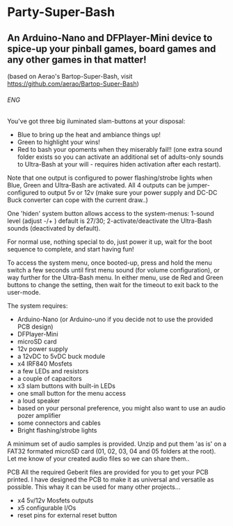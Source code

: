 # Party-Super-Bash
An Arduino-Nano and DFPlayer-Mini device to spice-up your pinball games, board games and any other games in that matter!
------------------
(based on Aerao's Bartop-Super-Bash, visit https://github.com/aerao/Bartop-Super-Bash)
 
 
###### ENG
You've got three big iluminated slam-buttons at your disposal:
- Blue to bring up the heat and ambiance things up!
- Green to highlight your wins!
- Red to bash your opoments when they miserably fail!!
(one extra sound folder exists so you can activate an additional set of adults-only sounds to Ultra-Bash at your will - requires hiden activation after each restart).

Note that one output is configured to power flashing/strobe lights when Blue, Green and Ultra-Bash are activated.
All 4 outputs can be jumper-configured to output 5v or 12v (make sure your power supply and DC-DC Buck converter can cope with the current draw..)

One 'hiden' system button allows access to the system-menus: 1-sound level (adjust -/+ ) default is 27/30; 2-activate/deactivate the Ultra-Bash sounds (deactivated by default).

For normal use, nothing special to do, just power it up, wait for the boot sequence to complete, and start having fun!

To access the system menu, once booted-up, press and hold the menu switch a few seconds until first menu sound (for volume configuration), or way further for the Ultra-Bash menu.
In either menu, use de Red and Green buttons to change the setting, then wait for the timeout to exit back to the user-mode.

The system requires:
- Arduino-Nano (or Arduino-uno if you decide not to use the provided PCB design)
- DFPlayer-Mini
- microSD card
- 12v power supply
- a 12vDC to 5vDC buck module
- x4 IRF840 Mosfets
- a few LEDs and resistors
- a couple of capacitors
- x3 slam buttons with built-in LEDs
- one small button for the menu access
- a loud speaker
- based on your personal preference, you might also want to use an audio pozer amplifier 
- some connectors and cables
- Bright flashing/strobe lights

A minimum set of audio samples is provided. Unzip and put them 'as is' on a FAT32 formated microSD card (01, 02, 03, 04 and 05 folders at the root).
Let me know of your created audio files so we can share them..

PCB
All the required Geberit files are provided for you to get your PCB printed.
I have designed the PCB to make it as universal and versatile as possible. This whay it can be used for many other projects...
- x4 5v/12v Mosfets outputs
- x5 configurable I/Os
- reset pins for external reset button
